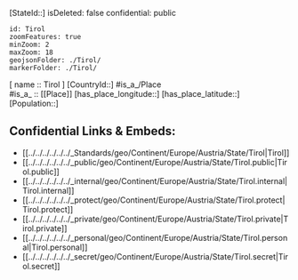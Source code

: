 ﻿---
location: [ 47.3 , 11.1 ] 

type: State
tags:
- geo/State

---
[StateId::] 
isDeleted: false
confidential: public
```leaflet
id: Tirol
zoomFeatures: true 
minZoom: 2 
maxZoom: 18
geojsonFolder: ./Tirol/
markerFolder: ./Tirol/
```

[ name :: Tirol ] 
[CountryId::] 
#is_a_/Place  
#is_a_ :: [[Place]] 
[has_place_longitude::] 
[has_place_latitude::] 
[Population::] 



## Confidential Links & Embeds: 
- [[../../../../../../_Standards/geo/Continent/Europe/Austria/State/Tirol|Tirol]] 
- [[../../../../../../_public/geo/Continent/Europe/Austria/State/Tirol.public|Tirol.public]] 
- [[../../../../../../_internal/geo/Continent/Europe/Austria/State/Tirol.internal|Tirol.internal]] 
- [[../../../../../../_protect/geo/Continent/Europe/Austria/State/Tirol.protect|Tirol.protect]] 
- [[../../../../../../_private/geo/Continent/Europe/Austria/State/Tirol.private|Tirol.private]] 
- [[../../../../../../_personal/geo/Continent/Europe/Austria/State/Tirol.personal|Tirol.personal]] 
- [[../../../../../../_secret/geo/Continent/Europe/Austria/State/Tirol.secret|Tirol.secret]] 
